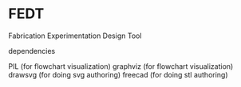 # FEDT
Fabrication Experimentation Design Tool

dependencies

PIL (for flowchart visualization)
graphviz (for flowchart visualization)
drawsvg (for doing svg authoring)
freecad (for doing stl authoring)